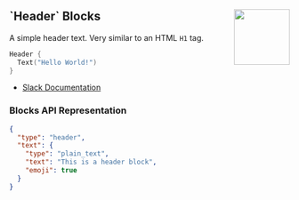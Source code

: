 <h2>`Header` Blocks
  <img src="https://zeezide.com/img/blocksui/SwiftBlocksUIIcon256.png"
       align="right" width="100" height="100" />
</h2>

A simple header text. Very similar to an HTML `H1` tag.

```swift
Header {
  Text("Hello World!")
}
```

- [Slack Documentation](https://api.slack.com/reference/block-kit/blocks#header)


### Blocks API Representation

```json
{
  "type": "header",
  "text": {
    "type": "plain_text",
    "text": "This is a header block",
    "emoji": true
  }
}
```
